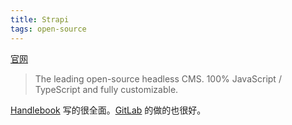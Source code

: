```yaml
---
title: Strapi
tags: open-source
---
```

[官网](https://strapi.io/)
> The leading open-source headless CMS.
100% JavaScript / TypeScript and fully customizable.

[Handlebook](https://handbook.strapi.io/) 写的很全面。[GitLab](../gitlab/readme.md) 的做的也很好。